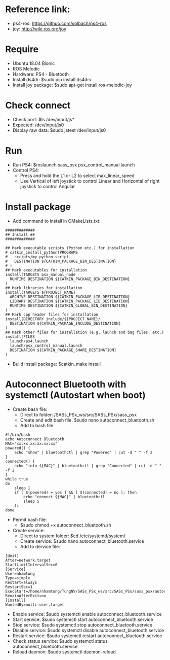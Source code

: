 # Reference link: 
- ps4-ros: https://github.com/solbach/ps4-ros
- joy: http://wiki.ros.org/joy

# Require
- Ubuntu 18.04 Bionic
- ROS Melodic
- Hardware: PS4 - Bluetooth
- Install ds4dr: $sudo pip install ds4drv
- Install joy package: $sudo apt-get install ros-melodic-joy

# Check connect
- Check port: $ls /dev/input/js*
- Expected: /dev/input/js0
- Display raw data: $sudo jstest /dev/input/js0

# Run
- Run PS4: $roslaunch sass_psx psx_control_manual.launch
- Control PS4: 
    + Press and hold the L1 or L2 to select max_linear_speed
    + Use Vertical of left joystick to control Linear and Horizontal of right joystick to control Angular

# Install package
- Add command to install in CMakeLists.txt:
```
#############
## Install ##
#############

## Mark executable scripts (Python etc.) for installation
# catkin_install_python(PROGRAMS
#   scripts/my_python_script
#   DESTINATION ${CATKIN_PACKAGE_BIN_DESTINATION}
# )
## Mark executables for installation
install(TARGETS psx_manual_node
  RUNTIME DESTINATION ${CATKIN_PACKAGE_BIN_DESTINATION}
)
## Mark libraries for installation
install(TARGETS ${PROJECT_NAME}
  ARCHIVE DESTINATION ${CATKIN_PACKAGE_LIB_DESTINATION}
  LIBRARY DESTINATION ${CATKIN_PACKAGE_LIB_DESTINATION}
  RUNTIME DESTINATION ${CATKIN_GLOBAL_BIN_DESTINATION}
)
## Mark cpp header files for installation
install(DIRECTORY include/${PROJECT_NAME}/
  DESTINATION ${CATKIN_PACKAGE_INCLUDE_DESTINATION}
)
## Mark other files for installation (e.g. launch and bag files, etc.)
install(FILES
  launch/ps4.launch
  launch/psx_control_manual.launch
  DESTINATION ${CATKIN_PACKAGE_SHARE_DESTINATION}
)
```
- Build install package: $catkin_make install

# Autoconnect Bluetooth with systemctl (Autostart when boot)
- Create bash file:
    + Direct to folder: /SASs_PSx_ws/src/SASs_PSx/sass_psx
    + Create and edit bash file: $sudo nano autoconnect_bluetooth.sh
    + Add to bash file: 
```
#!/bin/bash
echo Autoconnect Bluetooth
MAC="xx:xx:xx:xx:xx:xx"
powered() {
    echo "show" | bluetoothctl | grep "Powered" | cut -d " " -f 2
}
connected() {
    echo "info ${MAC}" | bluetoothctl | grep "Connected" | cut -d " " -f 2
}
while true
do
    sleep 1
    if [ $(powered) = yes ] && [ $(connected) = no ]; then
        echo "connect ${MAC}" | bluetoothctl
        sleep 5
    fi
done
```
- Permit bash file:
    + $sudo chmod +x autoconnect_bluetooth.sh
- Create service:
    + Direct to system folder: $cd /etc/systemd/system/
    + Create service: $sudo nano autoconnect_bluetooth.service
    + Add to dervice file:
```
[Unit]
After=network.target
StartLimitIntervalSec=0
[Service]
User=nhamtung
Type=simple
Restart=always
RestartSec=1
ExecStart=/home/nhamtung/TungNV/SASs_PSx_ws/src/SASs_PSx/sass_psx/autoconnect_bluetooth.sh
RemainAfterExit=no
[Install]
WantedBy=multi-user.target
```
- Enable service: $sudo systemctl enable autoconnect_bluetooth.service
- Start service: $sudo systemctl start autoconnect_bluetooth.service
- Stop service: $sudo systemctl stop autoconnect_bluetooth.service
- Disable service: $sudo systemctl disable autoconnect_bluetooth.service
- Restart service: $sudo systemctl restart autoconnect_bluetooth.service
- Check status service: $sudo systemctl status autoconnect_bluetooth.service
- Reload daemon: $sudo systemctl daemon-reload